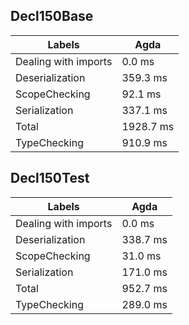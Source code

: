 
## Decl150Base

Labels|Agda
---|---
Dealing with imports|0.0 ms
Deserialization|359.3 ms
ScopeChecking|92.1 ms
Serialization|337.1 ms
Total|1928.7 ms
TypeChecking|910.9 ms


## Decl150Test

Labels|Agda
---|---
Dealing with imports|0.0 ms
Deserialization|338.7 ms
ScopeChecking|31.0 ms
Serialization|171.0 ms
Total|952.7 ms
TypeChecking|289.0 ms

